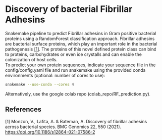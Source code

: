 # Discovery of bacterial Fibrillar Adhesins
Snakemake pipeline to predict Fibrillar adhesins in Gram positive bacterial proteins using a RandomForest classification approach.
Fibrillar adhesins are bacterial surface proteins, which play an important role in the bacterial pathogenesis [[1]](#1). The proteins of this novel defined protein class can bind
to proteins, carbohydrates or even ice crystalls and can enable the colonization of host cells. <br/>
To predict your own protein sequences, indicate your sequence file in the config/config.yaml file and run snakemake using the provided conda environments (optional: number of cores to use):<br/>
```bash
snakemake --use-conda --cores 4
```
Alternatively, use the google colab repo (colab_repo/RF_prediction.py).

## References
<a id="1">[1]</a>
Monzon, V., Lafita, A. & Bateman, A. 
Discovery of fibrillar adhesins across bacterial species.
BMC Genomics 22, 550 (2021). https://doi.org/10.1186/s12864-021-07586-2
